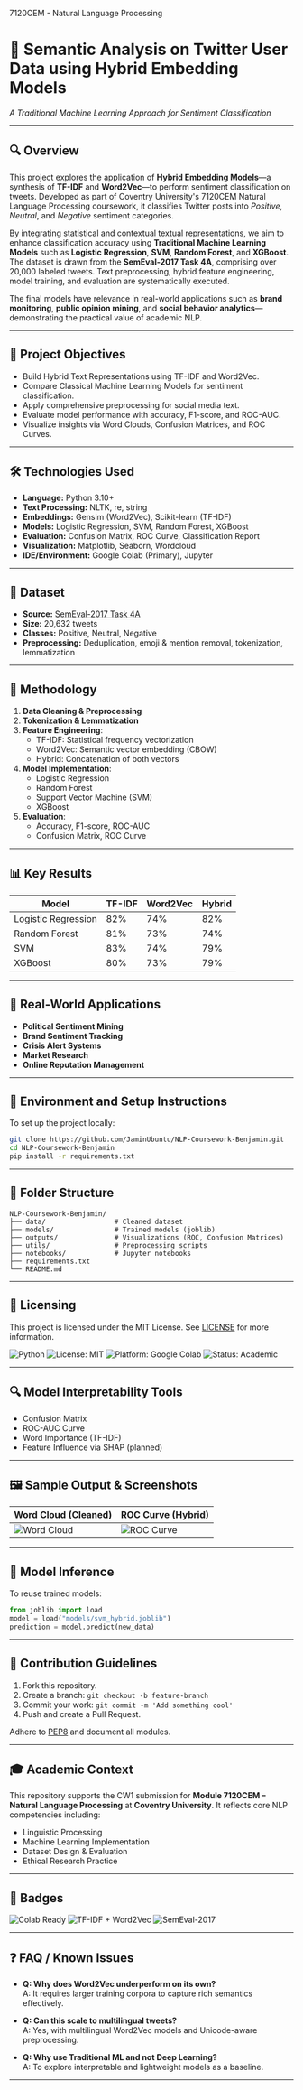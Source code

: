 7120CEM - Natural Language Processing

# 💬 Semantic Analysis on Twitter User Data using Hybrid Embedding Models  
*A Traditional Machine Learning Approach for Sentiment Classification*

---

## 🔍 Overview

This project explores the application of **Hybrid Embedding Models**—a synthesis of **TF-IDF** and **Word2Vec**—to perform sentiment classification on tweets. Developed as part of Coventry University's 7120CEM Natural Language Processing coursework, it classifies Twitter posts into *Positive*, *Neutral*, and *Negative* sentiment categories.

By integrating statistical and contextual textual representations, we aim to enhance classification accuracy using **Traditional Machine Learning Models** such as **Logistic Regression**, **SVM**, **Random Forest**, and **XGBoost**. The dataset is drawn from the **SemEval-2017 Task 4A**, comprising over 20,000 labeled tweets. Text preprocessing, hybrid feature engineering, model training, and evaluation are systematically executed.

The final models have relevance in real-world applications such as **brand monitoring**, **public opinion mining**, and **social behavior analytics**—demonstrating the practical value of academic NLP.

---

## 🧠 Project Objectives

- Build Hybrid Text Representations using TF-IDF and Word2Vec.
- Compare Classical Machine Learning Models for sentiment classification.
- Apply comprehensive preprocessing for social media text.
- Evaluate model performance with accuracy, F1-score, and ROC-AUC.
- Visualize insights via Word Clouds, Confusion Matrices, and ROC Curves.

---

## 🛠️ Technologies Used

- **Language:** Python 3.10+
- **Text Processing:** NLTK, re, string
- **Embeddings:** Gensim (Word2Vec), Scikit-learn (TF-IDF)
- **Models:** Logistic Regression, SVM, Random Forest, XGBoost
- **Evaluation:** Confusion Matrix, ROC Curve, Classification Report
- **Visualization:** Matplotlib, Seaborn, Wordcloud
- **IDE/Environment:** Google Colab (Primary), Jupyter

---

## 📁 Dataset

- **Source:** [SemEval-2017 Task 4A](https://alt.qcri.org/semeval2017/task4/)
- **Size:** 20,632 tweets
- **Classes:** Positive, Neutral, Negative
- **Preprocessing:** Deduplication, emoji & mention removal, tokenization, lemmatization

---

## 🔬 Methodology

1. **Data Cleaning & Preprocessing**
2. **Tokenization & Lemmatization**
3. **Feature Engineering**:
   - TF-IDF: Statistical frequency vectorization
   - Word2Vec: Semantic vector embedding (CBOW)
   - Hybrid: Concatenation of both vectors
4. **Model Implementation**:
   - Logistic Regression
   - Random Forest
   - Support Vector Machine (SVM)
   - XGBoost
5. **Evaluation**:
   - Accuracy, F1-score, ROC-AUC
   - Confusion Matrix, ROC Curve

---

## 📊 Key Results

| Model             | TF-IDF | Word2Vec | Hybrid |
|------------------|--------|----------|--------|
| Logistic Regression | 82% | 74% | 82% |
| Random Forest      | 81% | 73% | 74% |
| SVM                | 83% | 74% | 79% |
| XGBoost            | 80% | 73% | 79% |

---

## 🧩 Real-World Applications

- **Political Sentiment Mining**
- **Brand Sentiment Tracking**
- **Crisis Alert Systems**
- **Market Research**
- **Online Reputation Management**

---

## 🔧 Environment and Setup Instructions

To set up the project locally:

```bash
git clone https://github.com/JaminUbuntu/NLP-Coursework-Benjamin.git
cd NLP-Coursework-Benjamin
pip install -r requirements.txt
```

---

## 📂 Folder Structure

```
NLP-Coursework-Benjamin/
├── data/                 # Cleaned dataset
├── models/               # Trained models (joblib)
├── outputs/              # Visualizations (ROC, Confusion Matrices)
├── utils/                # Preprocessing scripts
├── notebooks/            # Jupyter notebooks
├── requirements.txt
└── README.md
```

---

## 🧾 Licensing

This project is licensed under the MIT License. See [LICENSE](LICENSE) for more information.

![Python](https://img.shields.io/badge/python-3.10%2B-blue)  ![License: MIT](https://img.shields.io/badge/License-MIT-yellow.svg)  ![Platform: Google Colab](https://img.shields.io/badge/platform-Colab-green.svg)  ![Status: Academic](https://img.shields.io/badge/status-submitted-blue)




---

## 🔍 Model Interpretability Tools

- Confusion Matrix
- ROC-AUC Curve
- Word Importance (TF-IDF)
- Feature Influence via SHAP (planned)

---

## 🖼️ Sample Output & Screenshots

| Word Cloud (Cleaned) | ROC Curve (Hybrid) |
|----------------------|--------------------|
| ![Word Cloud](outputs/wordcloud_cleaned.png) | ![ROC Curve](outputs/roc_curve_hybrid.png) |

---

## 💾 Model Inference

To reuse trained models:

```python
from joblib import load
model = load("models/svm_hybrid.joblib")
prediction = model.predict(new_data)
```

---

## 🧪 Contribution Guidelines

1. Fork this repository.
2. Create a branch: `git checkout -b feature-branch`
3. Commit your work: `git commit -m 'Add something cool'`
4. Push and create a Pull Request.

Adhere to [PEP8](https://peps.python.org/pep-0008/) and document all modules.

---

## 🎓 Academic Context

This repository supports the CW1 submission for **Module 7120CEM – Natural Language Processing** at **Coventry University**. It reflects core NLP competencies including:
- Linguistic Processing
- Machine Learning Implementation
- Dataset Design & Evaluation
- Ethical Research Practice

---

## 🏅 Badges

![Colab Ready](https://img.shields.io/badge/Notebook-Colab%20Compatible-brightgreen)
![TF-IDF + Word2Vec](https://img.shields.io/badge/Hybrid-TF--IDF%2BWord2Vec-blue)
![SemEval-2017](https://img.shields.io/badge/Dataset-SemEval2017-yellow)

---

## ❓ FAQ / Known Issues

- **Q: Why does Word2Vec underperform on its own?**  
  A: It requires larger training corpora to capture rich semantics effectively.

- **Q: Can this scale to multilingual tweets?**  
  A: Yes, with multilingual Word2Vec models and Unicode-aware preprocessing.

- **Q: Why use Traditional ML and not Deep Learning?**  
  A: To explore interpretable and lightweight models as a baseline.

---
